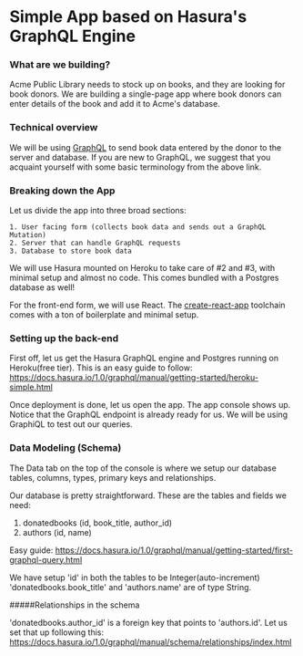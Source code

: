 # Simple App based on Hasura's GraphQL Engine

### What are we building?
Acme Public Library needs to stock up on books, and they are looking for book donors. We are building a single-page app where book donors can enter details of the book and add it to Acme's database.

### Technical overview
We will be using [GraphQL](https://learn.hasura.io/graphql/react/intro-to-graphql) to send book data entered by the donor to the server and database. If you are new to GraphQL, we suggest that you acquaint yourself with some basic terminology from the above link.

### Breaking down the App
Let us divide the app into three broad sections:

    1. User facing form (collects book data and sends out a GraphQL Mutation)
    2. Server that can handle GraphQL requests
    3. Database to store book data
    
We will use Hasura mounted on Heroku to take care of #2 and #3, with minimal setup and almost no code. This comes bundled with a Postgres database as well!

For the front-end form, we will use React. The [create-react-app](https://github.com/facebook/create-react-app) toolchain comes with a ton of boilerplate and minimal setup.

### Setting up the back-end
First off, let us get the Hasura GraphQL engine and Postgres running on Heroku(free tier). This is an easy guide to follow: https://docs.hasura.io/1.0/graphql/manual/getting-started/heroku-simple.html 

Once deployment is done, let us open the app. The app console shows up. Notice that the GraphQL endpoint is already ready for us. We will be using GraphiQL to test out our queries.

### Data Modeling (Schema)
The Data tab on the top of the console is where we setup our database tables, columns, types, primary keys and relationships.

Our database is pretty straightforward. These are the tables and fields we need:

1. donatedbooks (id, book_title, author_id)
2. authors (id, name)

Easy guide: https://docs.hasura.io/1.0/graphql/manual/getting-started/first-graphql-query.html

We have setup 'id' in both the tables to be Integer(auto-increment)
'donatedbooks.book_title' and 'authors.name' are of type String.

#####Relationships in the schema

'donatedbooks.author_id' is a foreign key that points to 'authors.id'. Let us set that up following this: https://docs.hasura.io/1.0/graphql/manual/schema/relationships/index.html



